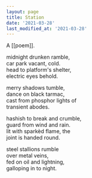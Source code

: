 ```yaml
---
layout: page
title: Station
date: '2021-03-28'
last_modified_at: '2021-03-28'
---
```


A [[poem]].

midnight drunken ramble, \
car park vacant, cold. \
head to platform's shelter, \
electric eyes behold.

merry shadows tumble, \
dance on black tarmac, \
cast from phosphor lights of \
transient abodes.

hashish to break and crumble, \
guard from wind and rain. \
lit with sparkèd flame, the \
joint is handed round.

steel stallions rumble \
over metal veins, \
fed on oil and lightning, \
galloping in to night.
